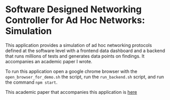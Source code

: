 # Software Designed Networking Controller for Ad Hoc Networks: Simulation

This application provides a simulation of ad hoc networking protocols defined at the software level with a frontend data dashboard and a backend that runs millions of tests and generates data points on findings. It accompanies an academic paper I wrote. 

To run this application open a google chrome browser with the `open_browser_for_demo.sh` the script, run the `run_backend.sh` script, and run the command  `npm start`.

This academic paper that accompanies this application is [here]()
